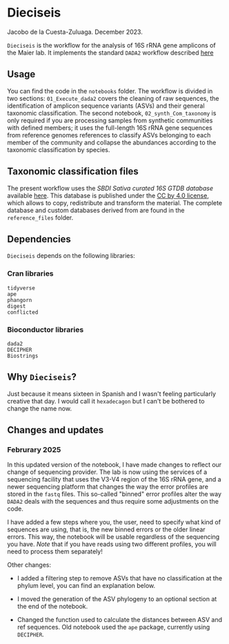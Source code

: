# Dieciseis

Jacobo de la Cuesta-Zuluaga. December 2023.

`Dieciseis` is the workflow for the analysis of 16S rRNA gene amplicons of
the Maier lab. It implements the standard `DADA2` workflow described 
[here](https://benjjneb.github.io/dada2/tutorial_1_8.html)

## Usage

You can find the code in the `notebooks` folder. The workflow is divided in
two sections: `01_Execute_dada2` covers the cleaning of raw sequences, the 
identification of amplicon sequence variants (ASVs) and their general taxonomic
classification. The second notebook, `02_synth_Com_taxonomy` is only required
if you are processing samples from synthetic communities with defined members; 
it uses the full-length 16S rRNA gene sequences from reference genomes references
to classify ASVs belonging to each member of the community and collapse the
abundances according to the taxonomic classification by species.

## Taxonomic classification files

The present workflow uses the _SBDI Sativa curated 16S GTDB database_ available
[here](https://doi.org/10.17044/scilifelab.14869077). This database is published
under the [CC by 4.0 license](https://creativecommons.org/licenses/by/4.0/), 
which allows to copy, redistribute and transform the material. The complete database
and custom databases derived from are found in the `reference_files` folder.


## Dependencies

`Dieciseis` depends on the following libraries:

### Cran libraries

    tidyverse
    ape
    phangorn
    digest
    conflicted

### Bioconductor libraries

    dada2
    DECIPHER
    Biostrings

## Why `Dieciseis`?

Just because it means sixteen in Spanish and I wasn't feeling particularly 
creative that day. I would call it `hexadecagon` but I can't be bothered to
change the name now.

## Changes and updates

### Februrary 2025

In this updated version of the notebook, I have made changes to reflect our change
of sequencing provider. The lab is now using the services of a sequencing facility
that uses the V3-V4 region of the 16S rRNA gene, and a newer sequencing platform
that changes the way the error profiles are stored in the `fastq` files. This
so-called "binned" error profiles alter the way `DADA2` deals with the sequences
and thus require some adjustments on the code.

I have added a few steps where you, the user, need to specify what kind of 
sequences are using, that is, the new binned errors or the older linear errors. 
This way, the notebook will be usable regardless of the sequencing you have. 
*Note* that if you have reads using two different profiles, you will need to
process them separately!

Other changes: 

* I added a filtering step to remove ASVs that have no classification at the 
phylum level, you can find an explanation below.

* I moved the generation of the ASV phylogeny to an optional section at the end
of the notebook.

* Changed the function used to calculate the distances between ASV and ref sequences.
Old notebook used the `ape` package, currently using `DECIPHER`.
